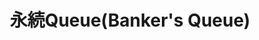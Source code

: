 ---
title: 永続Queue(Banker's Queue)
documentation_of:
- ./BankersQueue/BankersQueue_1.cs
- ./BankersQueue/BankersQueue_1.Enumerator.cs
- ./BankersQueue/BankersQueue_1.Stack.cs
---